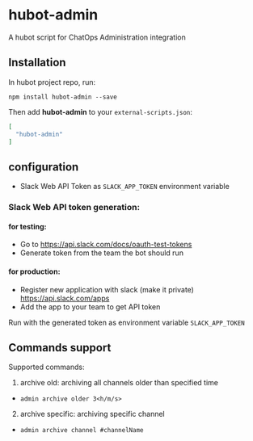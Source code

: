 # hubot-admin

A hubot script for ChatOps Administration integration

## Installation

In hubot project repo, run:

`npm install hubot-admin --save`

Then add **hubot-admin** to your `external-scripts.json`:

```json
[
  "hubot-admin"
]
```

## configuration
 - Slack Web API Token as `SLACK_APP_TOKEN` environment variable

### Slack Web API token generation:
#### for testing:
- Go to https://api.slack.com/docs/oauth-test-tokens
- Generate token from the team the bot should run

#### for production:
- Register new application with slack (make it private) https://api.slack.com/apps
- Add the app to your team to get API token

Run with the generated token as environment variable `SLACK_APP_TOKEN`

## Commands support

Supported commands:

1. archive old: archiving all channels older than specified time
  * `admin archive older 3<h/m/s>`
2. archive specific: archiving specific channel
  * `admin archive channel #channelName`
